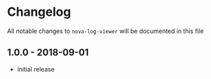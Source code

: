 # Changelog

All notable changes to `nova-log-viewer` will be documented in this file

## 1.0.0 - 2018-09-01

- initial release
